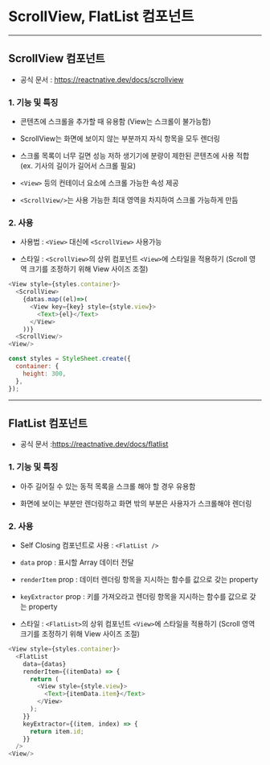 # ScrollView, FlatList 컴포넌트

---

## ScrollView 컴포넌트

- 공식 문서 : https://reactnative.dev/docs/scrollview

### 1. 기능 및 특징

- 콘텐츠에 스크롤을 추가할 때 유용함 (View는 스크롤이 불가능함)

- ScrollView는 화면에 보이지 않는 부분까지 자식 항목을 모두 렌더링

- 스크롤 목록이 너무 길면 성능 저하 생기기에 분량이 제한된 콘텐츠에 사용 적합 (ex. 기사의 길이가 길어서 스크롤 필요)

- `<View>` 등의 컨테이너 요소에 스크롤 가능한 속성 제공

- `<ScrollView/>`는 사용 가능한 최대 영역을 차지하여 스크롤 가능하게 만듬

### 2. 사용

- 사용법 : `<View>` 대신에 `<ScrollView>` 사용가능

- 스타일 : `<ScrollView>`의 상위 컴포넌트 `<View>`에 스타일을 적용하기 (Scroll 영역 크기를 조정하기 위해 View 사이즈 조절)

```js
<View style={styles.container}>
  <ScrollView>
    {datas.map((el)=>(
      <View key={key} style={style.view}>
        <Text>{el}</Text>
      </View>
    ))}
  <ScrollView/>
<View/>
```

```js
const styles = StyleSheet.create({
  container: {
    height: 300,
  },
});
```

---

## FlatList 컴포넌트

- 공식 문서 :https://reactnative.dev/docs/flatlist

### 1. 기능 및 특징

- 아주 길어질 수 있는 동적 목록을 스크롤 해야 할 경우 유용함

- 화면에 보이는 부분만 렌더링하고 화면 밖의 부분은 사용자가 스크롤해야 렌더링

### 2. 사용

- Self Closing 컴포넌트로 사용 : `<FlatList />`

- `data` prop : 표시할 Array 데이터 전달

- `renderItem` prop : 데이터 렌더링 항목을 지시하는 함수를 값으로 갖는 property

- `keyExtractor` prop : 키를 가져오라고 렌더링 항목을 지시하는 함수를 값으로 갖는 property

- 스타일 : `<FlatList>`의 상위 컴포넌트 `<View>`에 스타일을 적용하기 (Scroll 영역 크기를 조정하기 위해 View 사이즈 조절)

```js
<View style={styles.container}>
  <FlatList
    data={datas}
    renderItem={(itemData) => {
      return (
        <View style={style.view}>
          <Text>{itemData.item}</Text>
        </View>
      );
    }}
    keyExtractor={(item, index) => {
      return item.id;
    }}
  />
<View/>
```
